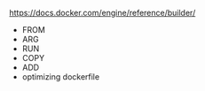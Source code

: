 https://docs.docker.com/engine/reference/builder/

* FROM
* ARG
* RUN
* COPY
* ADD
* optimizing dockerfile
